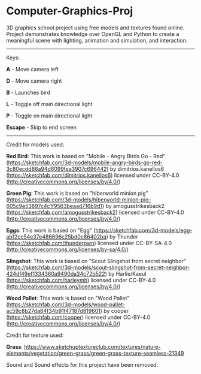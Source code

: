# Computer-Graphics-Proj
3D graphics school project using free models and textures found online. Project demonstrates knowledge over OpenGL and Python to create a meaningful scene with lighting, animation and simulation, and interaction.

---

Keys:

**A** - Move camera left

**D** - Move camera right

**B** - Launches bird

**L** - Toggle off main directional light

**P** - Toggle on main directional light 

**Escape** - Skip to end screen

---

Credit for models used:

__Red Bird__: This work is based on "Mobile - Angry Birds Go - Red" (https://sketchfab.com/3d-models/mobile-angry-birds-go-red-3c80ecdd86a94d6099fea3907c696442) by dimitrios.kanellos6 (https://sketchfab.com/dimitrios.kanellos6) licensed under CC-BY-4.0 (http://creativecommons.org/licenses/by/4.0/)

__Green Pig__: This work is based on "hiberworld minion pig" (https://sketchfab.com/3d-models/hiberworld-minion-pig-605c9e53897c4c1f9563beaad716b9d1) by amogusstrikesback2 (https://sketchfab.com/amogusstrikesback2) licensed under CC-BY-4.0 (http://creativecommons.org/licenses/by/4.0/)

__Eggs__: This work is based on "Egg" (https://sketchfab.com/3d-models/egg-abf2cc54e37e486696c25bd0c86402ba) by Thunder (https://sketchfab.com/thunderpwn) licensed under CC-BY-SA-4.0 (http://creativecommons.org/licenses/by-sa/4.0/)

__Slingshot__: This work is based on "Scout Slingshot from secret neighbor" (https://sketchfab.com/3d-models/scout-slingshot-from-secret-neighbor-424df49ef1334360a9490da34c72b522) by Harlie/Kaeul (https://sketchfab.com/harleymh) licensed under CC-BY-4.0 (http://creativecommons.org/licenses/by/4.0/)

__Wood Pallet__: This work is based on "Wood Pallet" (https://sketchfab.com/3d-models/wood-pallet-ac59c8b27da84f34b91f47187d819601) by cooper (https://sketchfab.com/cooper) licensed under CC-BY-4.0 (http://creativecommons.org/licenses/by/4.0/)

Credit for texture used:

__Grass__: https://www.sketchuptextureclub.com/textures/nature-elements/vegetation/green-grass/green-grass-texture-seamless-21349


Sound and Sound effects for this project have been removed.

